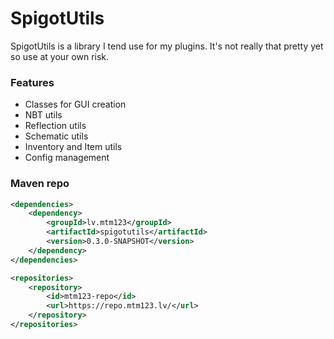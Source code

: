 # SpigotUtils

SpigotUtils is a library I tend use for my plugins.
It's not really that pretty yet so use at your own risk.

### Features
* Classes for GUI creation
* NBT utils
* Reflection utils
* Schematic utils
* Inventory and Item utils
* Config management

### Maven repo
```xml
<dependencies>
    <dependency>
        <groupId>lv.mtm123</groupId>
        <artifactId>spigotutils</artifactId>
        <version>0.3.0-SNAPSHOT</version>
    </dependency>
</dependencies>

<repositories>
    <repository>
        <id>mtm123-repo</id>
        <url>https://repo.mtm123.lv/</url>
    </repository>
</repositories>
```
